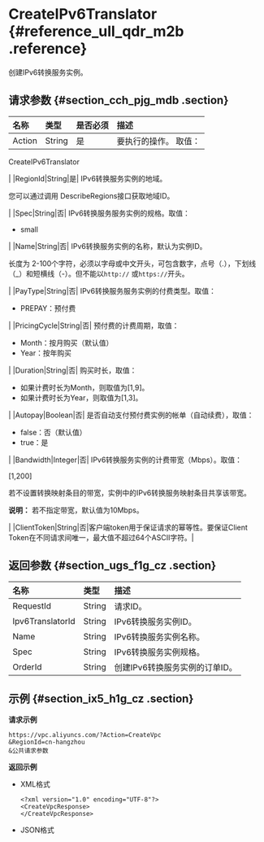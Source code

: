 # CreateIPv6Translator {#reference_ull_qdr_m2b .reference}

创建IPv6转换服务实例。

## 请求参数 {#section_cch_pjg_mdb .section}

|名称|类型|是否必须|描述|
|:-|:-|:---|:-|
|Action|String|是| 要执行的操作。 取值：

 CreateIPv6Translator

 |
|RegionId|String|是| IPv6转换服务实例的地域。

 您可以通过调用 DescribeRegions接口获取地域ID。

 |
|Spec|String|否| IPv6转换服务服务实例的规格。取值：

 -   small

 |
|Name|String|否| IPv6转换服务实例的名称，默认为实例ID。

 长度为 2-100个字符，必须以字母或中文开头，可包含数字，点号（.），下划线（\_）和短横线（-）。但不能以`http://` 或`https://`开头。

 |
|PayType|String|否| IPv6转换服务服务实例的付费类型。取值：

 -   PREPAY：预付费

 |
|PricingCycle|String|否| 预付费的计费周期，取值：

 -   Month：按月购买（默认值）
-   Year：按年购买

 |
|Duration|String|否| 购买时长，取值：

 -   如果计费时长为Month，则取值为\[1,9\]。
-   如果计费时长为Year，则取值为\[1,3\]。

 |
|Autopay|Boolean|否| 是否自动支付预付费实例的帐单（自动续费），取值：

 -   false：否（默认值）
-   true：是

 |
|Bandwidth|Integer|否| IPv6转换服务实例的计费带宽（Mbps）。取值：

 \[1,200\]

 若不设置转换映射条目的带宽，实例中的IPv6转换服务映射条目共享该带宽。

**说明：** 若不指定带宽，默认值为10Mbps。

 |
|ClientToken|String|否|客户端token用于保证请求的幂等性。要保证Client Token在不同请求间唯一，最大值不超过64个ASCII字符。|

## 返回参数 {#section_ugs_f1g_cz .section}

|名称|类型|描述|
|:-|:-|:-|
|RequestId|String|请求ID。|
|Ipv6TranslatorId|String|IPv6转换服务实例ID。|
|Name|String|IPv6转换服务实例名称。|
|Spec|String|IPv6转换服务实例规格。|
|OrderId|String|创建IPv6转换服务实例的订单ID。|

## 示例 {#section_ix5_h1g_cz .section}

**请求示例**

``` {#createVPCpub}
https://vpc.aliyuncs.com/?Action=CreateVpc
&RegionId=cn-hangzhou
&公共请求参数
```

**返回示例**

-   XML格式

    ```
    <?xml version="1.0" encoding="UTF-8"?>
    <CreateVpcResponse>
    </CreateVpcResponse>
    ```

-   JSON格式

    ```
    
    
    ```



